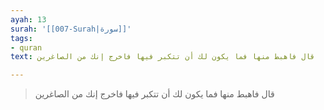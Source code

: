 ```yaml
---
ayah: 13
surah: '[[007-Surah|سورة]]'
tags:
- quran
text: قال فاهبط منها فما يكون لك أن تتكبر فيها فاخرج إنك من الصاغرين

---
```

> قال فاهبط منها فما يكون لك أن تتكبر فيها فاخرج إنك من الصاغرين
